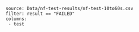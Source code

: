 ```csvtable
source: Data/nf-test-results/nf-test-10to60s.csv
filter: result == "FAILED"
columns:
 - test
```


